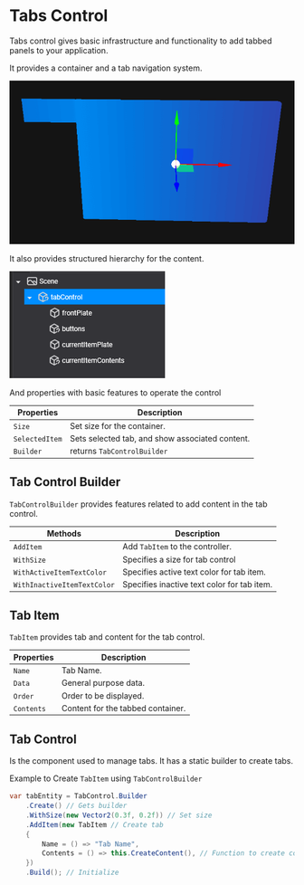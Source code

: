 # Tabs Control

Tabs control gives basic infrastructure and functionality to add tabbed panels to your application.

It provides a container and a tab navigation system.

![tab container base](images/tabs_control_base.png)

It also provides structured hierarchy for the content.

![tab container hierarchy](images/tabs_control_entity_hierarchy.png)

And properties with basic features to operate the control

| Properties     | Description                                     |
| -------------- | ----------------------------------------------- |
| `Size`         | Set size for the container.                     |
| `SelectedItem` | Sets selected tab, and show associated content. |
| `Builder`      | returns `TabControlBuilder`                     |

## Tab Control Builder

`TabControlBuilder` provides features related to add content in the tab control.

| Methods                     | Description                                 |
| --------------------------- | ------------------------------------------- |
| `AddItem`                   | Add `TabItem` to the controller.            |
| `WithSize`                  | Specifies a size for tab control            |
| `WithActiveItemTextColor`   | Specifies active text color for tab item.   |
| `WithInactiveItemTextColor` | Specifies inactive text color for tab item. |

## Tab Item

`TabItem` provides tab and content for the tab control.

| Properties | Description                       |
| ---------- | --------------------------------- |
| `Name`     | Tab Name.                         |
| `Data`     | General purpose data.             |
| `Order`    | Order to be displayed.            |
| `Contents` | Content for the tabbed container. |

## Tab Control

Is the component used to manage tabs. It has a static builder to create tabs.

Example to Create `TabItem` using `TabControlBuilder`

```csharp
var tabEntity = TabControl.Builder
    .Create() // Gets builder
    .WithSize(new Vector2(0.3f, 0.2f)) // Set size
    .AddItem(new TabItem // Create tab
    {
        Name = () => "Tab Name",
        Contents = () => this.CreateContent(), // Function to create content Func<Entity>
    })
    .Build(); // Initialize
```
